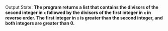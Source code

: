 Output State: **The program returns a list that contains the divisors of the second integer in `x` followed by the divisors of the first integer in `x` in reverse order. The first integer in `x` is greater than the second integer, and both integers are greater than 0.**